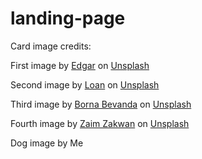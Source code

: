 # landing-page

Card image credits:
<p>
First image by <a href="https://unsplash.com/@e_d_g_a_r?utm_source=unsplash&utm_medium=referral&utm_content=creditCopyText">Edgar</a> on <a href="https://unsplash.com/s/photos/cat?utm_source=unsplash&utm_medium=referral&utm_content=creditCopyText">Unsplash</a>

Second image by <a href="https://unsplash.com/@l_oan?utm_source=unsplash&utm_medium=referral&utm_content=creditCopyText">Loan</a> on <a href="https://unsplash.com/s/photos/cat?utm_source=unsplash&utm_medium=referral&utm_content=creditCopyText">Unsplash</a>
  
  
Third image by <a href="https://unsplash.com/@33bevanda?utm_source=unsplash&utm_medium=referral&utm_content=creditCopyText">Borna Bevanda</a> on <a href="https://unsplash.com/s/photos/cat?utm_source=unsplash&utm_medium=referral&utm_content=creditCopyText">Unsplash</a>
  
  
  Fourth image by <a href="https://unsplash.com/@zaimzakwan?utm_source=unsplash&utm_medium=referral&utm_content=creditCopyText">Zaim Zakwan</a> on <a href="https://unsplash.com/s/photos/cat?utm_source=unsplash&utm_medium=referral&utm_content=creditCopyText">Unsplash</a>
  
Dog image by Me

